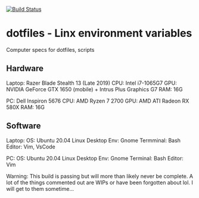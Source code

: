 [![Build Status](https://travis-ci.com/travis-ci/travis-web.svg?branch=master)](https://travis-ci.com/travis-ci/travis-web)

# dotfiles - Linx environment variables 

Computer specs for dotfiles, scripts

## Hardware 

Laptop:
Razer Blade Stealth 13 (Late 2019)
CPU: Intel i7-1065G7
GPU: NVIDIA GeForce GTX 1650 (mobile) + Intrus Plus Graphics G7
RAM: 16G

PC:
Dell Inspiron 5676 
CPU: AMD Ryzen 7 2700 
GPU: AMD ATI Radeon RX 580X
RAM: 16G

## Software

Laptop:
OS: Ubuntu 20.04 Linux 
Desktop Env: Gnome
Termminal: Bash
Editor: Vim, VsCode

PC: 
OS: Ubuntu 20.04 Linux 
Desktop Env: Gnome
Terminal: Bash 
Editor: Vim


Warning: This build is passing but will more than likely never be complete. A lot of the things commented out are WIPs or have been forgotten about lol. I will get to them sometime...

